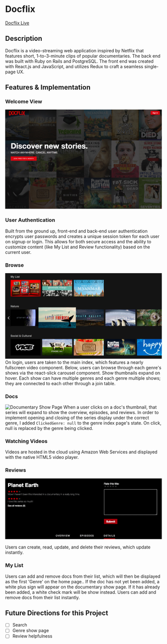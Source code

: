 # Docflix

[Docflix Live](http://docflix.herokuapp.com)

## Description
Docflix is a video-streaming web application inspired by Netflix that features short, 1-to-3-minute clips of popular documentaries. The back end was built with Ruby on Rails and PostgreSQL. The front end was created with React.js and JavaScript, and utilizes Redux to craft a seamless single-page UX.

## Features & Implementation

### Welcome View
![Splash page](app/assets/images/readme/splash.png)

### User Authentication
Built from the ground up, front-end and back-end user authentication encrypts user passwords and creates a unique session token for each user on signup or login. This allows for both secure access and the ability to customize content (like My List and Review functionality) based on the current user.

### Browse
![Browse page](app/assets/images/readme/browse.png)
On login, users are taken to the main index, which features a nearly fullscreen video component. Below, users can browse through each genre's shows via the react-slick carousel component. Show thumbnails expand on hover. Each show can have multiple genres and each genre multiple shows; they are connected to each other through a join table.

### Docs
![Documentary Show Page](app/assets/images/readme/series-show1.gif)
When a user clicks on a doc's thumbnail, that series will expand to show the overview, episodes, and reviews. In order to implement opening and closing of the series display under the correct genre, I added `ClickedGenre: null` to the genre index page's state. On click, null is replaced by the genre being clicked.

### Watching Videos
Videos are hosted in the cloud using Amazon Web Services and displayed with the native HTML5 video player.

### Reviews
![Reviews component](app/assets/images/readme/reviews2.gif)

Users can create, read, update, and delete their reviews, which update instantly.

### My List
Users can add and remove docs from their list, which will then be displayed as the first 'Genre' on the home page.. If the doc has not yet been added, a white plus sign will appear on the documentary show page. If it has already been added, a white check mark will be show instead. Users can add and remove docs from their list instantly.

## Future Directions for this Project
- [ ] Search
- [ ] Genre show page
- [ ] Review helpfulness

